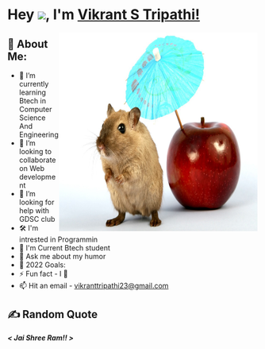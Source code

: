 # Hey <img src="https://github.com/TheDudeThatCode/TheDudeThatCode/blob/master/Assets/Hi.gif" width="29">, I'm [Vikrant S Tripathi!](https://github.com/Vikrant-Tripathi)

<a href = "https://github.com/Vikrant-Tripathi">
<img align="right" width="400" height="400" src = "https://github.com/Vikrant-Tripathi/Mynewresource/blob/main/gerbil1.jpg">
</a>

## 💫 About Me:

- 🌱 I’m currently learning Btech in Computer Science And Engineering 
- 👯 I’m looking to collaborate on Web development
- 🤝 I’m looking for help with GDSC club 
- 🛠 I'm intrested in Programmin
- 🤖 I'm Current Btech student
- 💬 Ask me about my humor
- 🥅 2022 Goals: 
- ⚡ Fun fact - I 💖 
- 📫 Hit an email - vikranttripathi23@gmail.com

## ✍️ Random Quote
**_< Jai Shree Ram!! >_**
